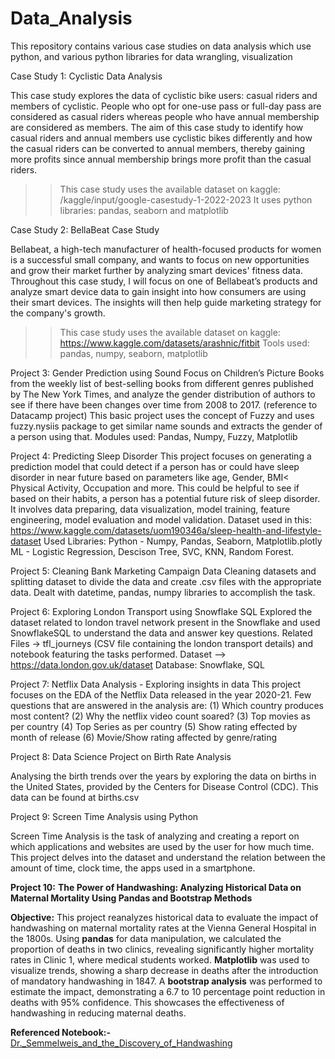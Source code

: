 # Data_Analysis
This repository contains various case studies on data analysis which use python, and various python libraries for data wrangling, visualization 

Case Study 1: Cyclistic Data Analysis

This case study explores the data of cyclistic bike users: casual riders and members of cyclistic. People who opt for one-use pass or full-day pass are considered as casual riders whereas people who have annual membership are considered as members. The aim of this case study to identify how casual riders and annual members use cyclistic bikes differently and how the casual riders can be converted to annual members, thereby gaining more profits since annual membership brings more profit than the casual riders.
>>This case study uses the available dataset on kaggle: /kaggle/input/google-casestudy-1-2022-2023
>>It uses python libraries: pandas, seaborn and matplotlib

Case Study 2: BellaBeat Case Study

Bellabeat, a high-tech manufacturer of health-focused products for women is a successful small company, and wants to focus on new opportunities and grow their market further by analyzing smart devices' fitness data. Throughout this case study, I will focus on one of Bellabeat’s products and analyze smart device data to gain insight into how consumers are using their smart devices. The insights will then help guide marketing strategy for the company's growth. 
>>This case study uses the available dataset on kaggle: https://www.kaggle.com/datasets/arashnic/fitbit
>>Tools used: pandas, numpy, seaborn, matplotlib

Project 3: Gender Prediction using Sound
Focus on Children’s Picture Books from the weekly list of best-selling books from different genres published by The New York Times, 
and analyze the gender distribution of authors to see if there have been changes over time from 2008 to 2017. (reference to Datacamp project)
This basic project uses the concept of Fuzzy and uses fuzzy.nysiis package to get similar name sounds and extracts the gender of a person using that. 
Modules used: Pandas, Numpy, Fuzzy, Matplotlib

Project 4: Predicting Sleep Disorder
This project focuses on generating a prediction model that could detect if a person has or could have sleep disorder in near future based on parameters like age, Gender, BMI< Physical Activity, Occupation and more. This could be helpful to see if based on their habits, a person has a potential future risk of sleep disorder. It involves data preparing, data visualization, model training, feature engineering, model evaluation and model validation.
  Dataset used in this: https://www.kaggle.com/datasets/uom190346a/sleep-health-and-lifestyle-dataset
  Used Libraries: Python - Numpy, Pandas, Seaborn, Matplotlib.plotly ML - Logistic Regression, Descison Tree, SVC, KNN, Random Forest. 

  Project 5: Cleaning Bank Marketing Campaign Data
  Cleaning datasets and splitting dataset to divide the data and create .csv files with the appropriate data. Dealt with datetime, pandas, numpy libraries to accomplish the task.

  Project 6: Exploring London Transport using Snowflake SQL
  Explored the dataset related to london travel network present in the Snowflake and used SnowflakeSQL to understand the data and answer key questions.
  Related Files -> tfl_journeys (CSV file containing the london transport details) and notebook featuring the tasks performed.
  Dataset --> https://data.london.gov.uk/dataset
  Database: Snowflake, SQL
  
Project 7: Netflix Data Analysis - Exploring insights in data
This project focuses on the EDA of the Netflix Data released in the year 2020-21. Few questions that are answered in the analysis are:
(1) Which country produces most content? (2) Why the netflix video count soared? (3) Top movies as per country (4) Top Series as per country (5) Show rating effected by month of release (6) Movie/Show rating affected by genre/rating

Project 8:  Data Science Project on Birth Rate Analysis

  Analysing the birth trends over the years by exploring the data on births in the United States, provided by the Centers for Disease Control (CDC). This data can   be found at births.csv

Project 9:  Screen Time Analysis using Python

  Screen Time Analysis is the task of analyzing and creating a report on which applications and websites are used by the user for how much time. This project delves into the dataset and understand the relation between the amount of time, clock time, the apps used in a smartphone.

**Project 10:**
**The Power of Handwashing: Analyzing Historical Data on Maternal Mortality Using Pandas and Bootstrap Methods**

**Objective:**  This project reanalyzes historical data to evaluate the impact of handwashing on maternal mortality rates at the Vienna General Hospital in the 1800s. Using **pandas** for data manipulation, we calculated the proportion of deaths in two clinics, revealing significantly higher mortality rates in Clinic 1, where medical students worked. **Matplotlib** was used to visualize trends, showing a sharp decrease in deaths after the introduction of mandatory handwashing in 1847. A **bootstrap analysis** was performed to estimate the impact, demonstrating a 6.7 to 10 percentage point reduction in deaths with 95% confidence. This showcases the effectiveness of handwashing in reducing maternal deaths.

**Referenced Notebook:-** [Dr._Semmelweis_and_the_Discovery_of_Handwashing](https://github.com/kanikawarman/Data_Analysis_Projects/tree/b859d805b41c38459c46763546ba892b2bb0e086/Dr._Semmelweis_and_the_Discovery_of_Handwashing)


